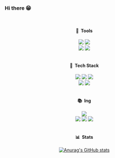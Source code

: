 ### Hi there 😁

<!--
**seokho7/seokho7** is a ✨ _special_ ✨ repository because its `README.md` (this file) appears on your GitHub profile.

Here are some ideas to get you started:

- 🔭 I’m currently working on ...
- 🌱 I’m currently learning ...
- 👯 I’m looking to collaborate on ...
- 🤔 I’m looking for help with ...
- 💬 Ask me about ...
- 📫 How to reach me: ...
- 😄 Pronouns: ...
- ⚡ Fun fact: ...
-->

<div align="center"> 
<br/>
 
####  :hammer:&nbsp; Tools 

<img src="https://img.shields.io/badge/github-4c4c4c?style=for-the-badge&logo=github&logoColor=#181717">
<img src="https://img.shields.io/badge/WebStorm-15A4F7?style=for-the-badge&logo=webstorm&logoColor=white">

<br/>
<img src="https://img.shields.io/badge/androidstudio-%234ea94b.svg?style=for-the-badge&logo=androidstudio&logoColor=white">   
<img src="https://img.shields.io/badge/vsCode-007ACC?style=for-the-badge&logo=visualstudiocode&logoColor=white">   
<br/>
<br/>

####  :book:&nbsp; Tech Stack 

<img src="https://img.shields.io/badge/Node.js-339933?style=for-the-badge&logo=Node.js&logoColor=white">
<img src="https://img.shields.io/badge/JavaScript-F7DF1E?style=for-the-badge&logo=JavaScript&logoColor=white">
<img src="https://img.shields.io/badge/TypeScript-2E6FB5?style=for-the-badge&logo=TypeScript&logoColor=white">

<br/>
<img src="https://img.shields.io/badge/HTML5-E34F26?style=for-the-badge&logo=HTML5&logoColor=white">
<img src="https://img.shields.io/badge/CSS3-1572B6?style=for-the-badge&logo=CSS3&logoColor=white">
<br/>
<br/>
 
####  :books:&nbsp; Ing   
<img src="https://img.shields.io/badge/nestjs-%23E0234E.svg?style=for-the-badge&logo=nestjs&logoColor=white">
<br/>
<img src="https://img.shields.io/badge/mysql-4479A1?style=for-the-badge&logo=mysql&logoColor=white">
<img src="https://img.shields.io/badge/MongoDB-%234ea94b.svg?style=for-the-badge&logo=mongodb&logoColor=white">
<img src="https://img.shields.io/badge/redis-%23DD0031.svg?style=for-the-badge&logo=redis&logoColor=white">
 
<br/>
<br/>
 
####  :bar_chart:&nbsp; Stats
[![Anurag's GitHub stats](https://github-readme-stats.vercel.app/api?username=seokho7&theme=dark&show_icons=true)](https://github.com/anuraghazra/github-readme-stats)
